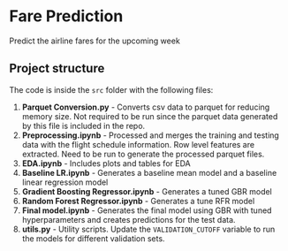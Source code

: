 # Fare Prediction
Predict the airline fares for the upcoming week

## Project structure
The code is inside the `src` folder with the following files:

1. **Parquet Conversion.py** - Converts csv data to parquet for reducing memory size. Not required to be run since the parquet data generated by this file is included in the repo.
2. **Preprocessing.ipynb** - Processed and merges the training and testing data with the flight schedule information. Row level features are extracted. Need to be run to generate the processed parquet files.
3. **EDA.ipynb** - Includes plots and tables for EDA
4. **Baseline LR.ipynb** - Generates a baseline mean model and a baseline linear regression model
5. **Gradient Boosting Regressor.ipynb** - Generates a tuned GBR model
6. **Random Forest Regressor.ipynb** - Generates a tune RFR model
7. **Final model.ipynb** - Generates the final model using GBR with tuned hyperparameters and creates predictions for the test data.
8. **utils.py** - Utility scripts. Update the `VALIDATION_CUTOFF` variable to run the models for different validation sets.